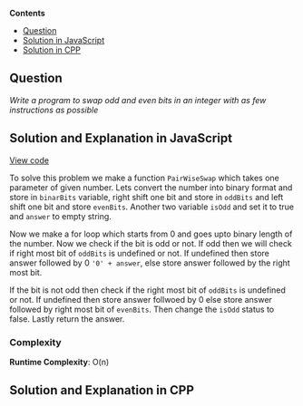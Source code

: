**Contents**

- [Question](#question)
- [Solution in JavaScript](#solution-and-explanation-in-javascript)
- [Solution in CPP](#solution-and-explanation-in-cpp)

## Question

*Write a program to swap odd and even bits in an integer with as few instructions as possible*

## Solution and Explanation in JavaScript

[View code](/Bit%20Manipulations/Pairwise%20Swap/PairWiseSwap.js)

To solve this problem we make a function `PairWiseSwap` which takes one parameter of given number. Lets convert the number into binary format and store in `binarBits` variable, right shift one bit and store in `oddBits` and left shift one bit and store `evenBits`. Another two variable `isOdd` and set it to true and `answer` to empty string. <br>

Now we make a for loop which starts from 0 and goes upto binary length of the number. Now we check if the bit is odd or not. If odd then we will check if right most bit of `oddBits` is undefined or not. If undefined then store answer followed by 0 `'0' + answer`, else store answer followed by the right most bit. <br>

If the bit is not odd then check if the right most bit of `oddBits` is undefined or not. If undefined then store answer follwoed by 0 else store answer followed by right most bit of `evenBits`. Then change the `isOdd` status to false. Lastly return the answer. 

### Complexity 

**Runtime Complexity**: O(n)

## Solution and Explanation in CPP